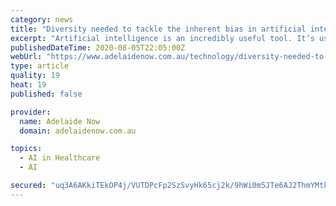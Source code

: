 ```yaml
---
category: news
title: "Diversity needed to tackle the inherent bias in artificial intelligence"
excerpt: "Artificial intelligence is an incredibly useful tool. It’s used to make diagnostic decisions in healthcare, to allocate resources for social services in things like child protection, to help recruiters crunch through piles of job applications,"
publishedDateTime: 2020-08-05T22:05:00Z
webUrl: "https://www.adelaidenow.com.au/technology/diversity-needed-to-tackle-the-inherent-bias-in-artificial-intelligence/news-story/989a0231ca07d1c47648ac06570a8446"
type: article
quality: 19
heat: 19
published: false

provider:
  name: Adelaide Now
  domain: adelaidenow.com.au

topics:
  - AI in Healthcare
  - AI

secured: "uq3A6AKkiTEkOP4j/VUTDPcFp2SzSvyHk65cj2k/9hWi0m5JTe6AJ2ThmYMtkttXFsd2KW/c+ua2xCgO2GslgEX8U0ZnUl0vBWeo1Ry3WnMsNR1rTE5KQUZLsMxEp24qifZqEx7254A+3d6vYt39VYPrFf18vw+fuoBaXNxSKQItPDYzVHsbZBFI8HZprN9cVCNP2i1+KAJ+F37sB75NExSmBQwc/GMcQeDHAwgfaVk045VZA/0sr4dmfUfBPgELgscM1Q7Lol4Ax44S1C93T2nzk5DjLBi6W750yvkgDUtrgoRnJjY+YJHpXpEBZAFbvwLbwC9MCDlyUjx5THj5Rw==;0VBdB21VFVXNd34eAb5WUQ=="
---
```


